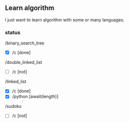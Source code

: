 ## Learn algorithm

I just want to learn algorithm with some or many languages.

### status

/binary_search_tree
- [x] /c         [done]

/double_linked_list
- [ ] /c         [not]

/linked_list
- [x] /c         [done]
- [x] /python    [await(length)]

/sudoku
- [ ] /c         [not]